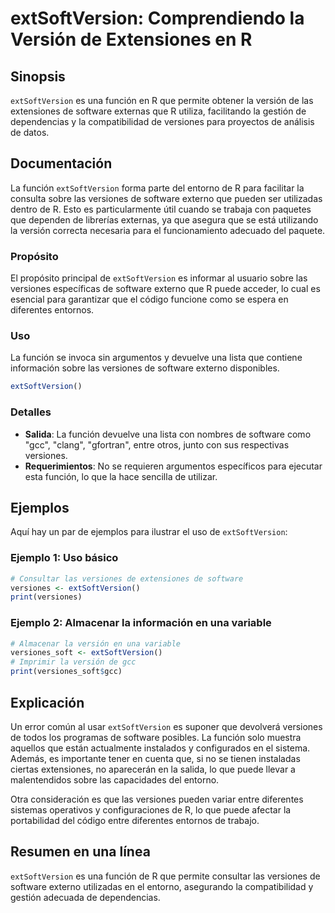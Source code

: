 <!--
Meta Description: # extSoftVersion: Comprendiendo la Versión de Extensiones en R ## Sinopsis `extSoftVersion` es una función en R que permite obtener la versión de las ...
Meta Keywords: que, versiones, extsoftversion, las, software
-->

# extSoftVersion: Comprendiendo la Versión de Extensiones en R

## Sinopsis
`extSoftVersion` es una función en R que permite obtener la versión de las extensiones de software externas que R utiliza, facilitando la gestión de dependencias y la compatibilidad de versiones para proyectos de análisis de datos.

## Documentación
La función `extSoftVersion` forma parte del entorno de R para facilitar la consulta sobre las versiones de software externo que pueden ser utilizadas dentro de R. Esto es particularmente útil cuando se trabaja con paquetes que dependen de librerías externas, ya que asegura que se está utilizando la versión correcta necesaria para el funcionamiento adecuado del paquete.

### Propósito
El propósito principal de `extSoftVersion` es informar al usuario sobre las versiones específicas de software externo que R puede acceder, lo cual es esencial para garantizar que el código funcione como se espera en diferentes entornos.

### Uso
La función se invoca sin argumentos y devuelve una lista que contiene información sobre las versiones de software externo disponibles.

```R
extSoftVersion()
```

### Detalles
- **Salida**: La función devuelve una lista con nombres de software como "gcc", "clang", "gfortran", entre otros, junto con sus respectivas versiones.
- **Requerimientos**: No se requieren argumentos específicos para ejecutar esta función, lo que la hace sencilla de utilizar.

## Ejemplos
Aquí hay un par de ejemplos para ilustrar el uso de `extSoftVersion`:

### Ejemplo 1: Uso básico
```R
# Consultar las versiones de extensiones de software
versiones <- extSoftVersion()
print(versiones)
```

### Ejemplo 2: Almacenar la información en una variable
```R
# Almacenar la versión en una variable
versiones_soft <- extSoftVersion()
# Imprimir la versión de gcc
print(versiones_soft$gcc)
```

## Explicación
Un error común al usar `extSoftVersion` es suponer que devolverá versiones de todos los programas de software posibles. La función solo muestra aquellos que están actualmente instalados y configurados en el sistema. Además, es importante tener en cuenta que, si no se tienen instaladas ciertas extensiones, no aparecerán en la salida, lo que puede llevar a malentendidos sobre las capacidades del entorno.

Otra consideración es que las versiones pueden variar entre diferentes sistemas operativos y configuraciones de R, lo que puede afectar la portabilidad del código entre diferentes entornos de trabajo.

## Resumen en una línea
`extSoftVersion` es una función de R que permite consultar las versiones de software externo utilizadas en el entorno, asegurando la compatibilidad y gestión adecuada de dependencias.
